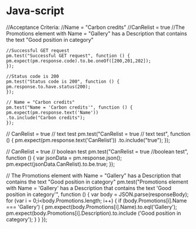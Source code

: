 # Java-script
//Acceptance Criteria:
//Name = "Carbon credits"
//CanRelist = true
//The Promotions element with Name = "Gallery" has a Description that contains the text "Good position in category"
        
    
    //Successful GET request
    pm.test("Successful GET request", function () {
    pm.expect(pm.response.code).to.be.oneOf([200,201,202]);
    });

    //Status code is 200
    pm.test("Status code is 200", function () {
    pm.response.to.have.status(200);
    });

    // Name = "Carbon credits"
    pm.test("Name = 'Carbon credits'", function () {
    pm.expect(pm.response.text('Name'))
    .to.include("Carbon credits");
    });

   // CanRelist = true // text test
    pm.test("CanRelist = true // text test", function () {
    pm.expect(pm.response.text('CanRelist'))
    .to.include("true");
    });

  // CanRelist = true // boolean test
    pm.test("CanRelist = true //boolean test", function () {
    var jsonData = pm.response.json();   
    pm.expect(jsonData.CanRelist).to.be.true;
    });


  // The Promotions element with Name = "Gallery" has a Description that contains the text "Good position in category"
    pm.test("Promotions element with Name = 'Gallery' has a Description that contains the text 'Good position in category'", function () {
    var body = JSON.parse(responseBody);
       for (var i = 0;i<body.Promotions.length; i++) {
       if (body.Promotions[i].Name === 'Gallery') 
       {
        pm.expect(body.Promotions[i].Name).to.eql('Gallery');
        pm.expect(body.Promotions[i].Description).to.include ('Good position in category'); 
       }
       }
});
